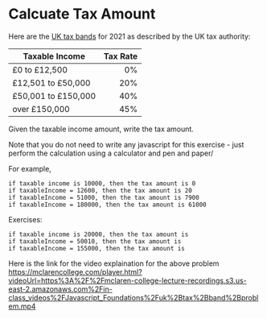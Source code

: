 # Calcuate Tax Amount
Here are the [UK tax bands](https://www.gov.uk/income-tax-rates) for 2021 as described by the UK tax authority:

Taxable Income | Tax Rate
---------------|--------:
£0 to £12,500  | 0%
£12,501 to £50,000  | 20%
£50,001 to £150,000  | 40%
over £150,000  | 45%

Given the taxable income amount, write the tax amount.  

Note that you do not need to write any javascript for this exercise - just perform the calculation using a calculator and pen and paper/

For example,

```
if taxable income is 10000, then the tax amount is 0
if taxableIncome = 12600, then the tax amount is 20
if taxableIncome = 51000, then the tax amount is 7900
if taxableIncome = 180000, then the tax amount is 61000
```

Exercises:

```
if taxable income is 20000, then the tax amount is 
if taxableIncome = 50010, then the tax amount is 
if taxableIncome = 155000, then the tax amount is 
```

Here is the link for the video explaination for the above problem
https://mclarencollege.com/player.html?videoUrl=https%3A%2F%2Fmclaren-college-lecture-recordings.s3.us-east-2.amazonaws.com%2Fin-class_videos%2FJavascript_Foundations%2Fuk%2Btax%2Bband%2Bproblem.mp4
